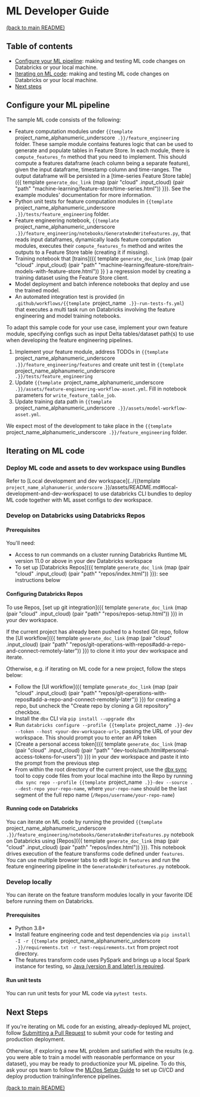# ML Developer Guide

[(back to main README)](../README.md)

## Table of contents
* [Configure your ML pipeline](#configure-your-ml-pipeline): making and testing ML code changes on Databricks or your local machine.
* [Iterating on ML code](#iterating-on-ml-code): making and testing ML code changes on Databricks or your local machine.
* [Next steps](#next-steps)


## Configure your ML pipeline

The sample ML code consists of the following:

* Feature computation modules under `{{template `project_name_alphanumeric_underscore` .}}/feature_engineering` folder. 
These sample module contains features logic that can be used to generate and populate tables in Feature Store.
In each module, there is `compute_features_fn` method that you need to implement. This should compute a features dataframe
(each column being a separate feature), given the input dataframe, timestamp column and time-ranges. 
The output dataframe will be persisted in a [time-series Feature Store table]({{ template `generate_doc_link` (map (pair "cloud" .input_cloud) (pair "path" "machine-learning/feature-store/time-series.html")) }}).
See the example modules' documentation for more information.
* Python unit tests for feature computation modules in `{{template `project_name_alphanumeric_underscore` .}}/tests/feature_engineering` folder.
* Feature engineering notebook, `{{template `project_name_alphanumeric_underscore` .}}/feature_engineering/notebooks/GenerateAndWriteFeatures.py`, that reads input dataframes, dynamically loads feature computation modules, executes their `compute_features_fn` method and writes the outputs to a Feature Store table (creating it if missing).
* Training notebook that [trains]({{ template `generate_doc_link` (map (pair "cloud" .input_cloud) (pair "path" "machine-learning/feature-store/train-models-with-feature-store.html")) }} ) a regression model by creating a training dataset using the Feature Store client.
* Model deployment and batch inference notebooks that deploy and use the trained model. 
* An automated integration test is provided (in `.github/workflows/{{template `project_name` .}}-run-tests-fs.yml`) that executes a multi task run on Databricks involving the feature engineering and model training notebooks.

To adapt this sample code for your use case, implement your own feature module, specifying configs such as input Delta tables/dataset path(s) to use when developing
the feature engineering pipelines.
1. Implement your feature module, address TODOs in `{{template `project_name_alphanumeric_underscore` .}}/feature_engineering/features` and create unit test in `{{template `project_name_alphanumeric_underscore` .}}/tests/feature_engineering`
2. Update `{{template `project_name_alphanumeric_underscore` .}}/assets/feature-engineering-workflow-asset.yml`. Fill in notebook parameters for `write_feature_table_job`.
3. Update training data path in `{{template `project_name_alphanumeric_underscore` .}}/assets/model-workflow-asset.yml`.

We expect most of the development to take place in the `{{template `project_name_alphanumeric_underscore` .}}/feature_engineering` folder.

## Iterating on ML code

### Deploy ML code and assets to dev workspace using Bundles

Refer to [Local development and dev workspace](../{{template `project_name_alphanumeric_underscore` .}}/assets/README.md#local-development-and-dev-workspace)
to use databricks CLI bundles to deploy ML code together with ML asset configs to dev workspace.

### Develop on Databricks using Databricks Repos

#### Prerequisites
You'll need:
* Access to run commands on a cluster running Databricks Runtime ML version 11.0 or above in your dev Databricks workspace
* To set up [Databricks Repos]({{ template `generate_doc_link` (map (pair "cloud" .input_cloud) (pair "path" "repos/index.html")) }}): see instructions below

#### Configuring Databricks Repos
To use Repos, [set up git integration]({{ template `generate_doc_link` (map (pair "cloud" .input_cloud) (pair "path" "repos/repos-setup.html")) }}) in your dev workspace.

If the current project has already been pushed to a hosted Git repo, follow the
[UI workflow]({{ template `generate_doc_link` (map (pair "cloud" .input_cloud) (pair "path" "repos/git-operations-with-repos#add-a-repo-and-connect-remotely-later")) }})
to clone it into your dev workspace and iterate. 

Otherwise, e.g. if iterating on ML code for a new project, follow the steps below:
* Follow the [UI workflow]({{ template `generate_doc_link` (map (pair "cloud" .input_cloud) (pair "path" "repos/git-operations-with-repos#add-a-repo-and-connect-remotely-later")) }})
  for creating a repo, but uncheck the "Create repo by cloning a Git repository" checkbox.
* Install the `dbx` CLI via `pip install --upgrade dbx`
* Run `databricks configure --profile {{template `project_name` .}}-dev --token --host <your-dev-workspace-url>`, passing the URL of your dev workspace.
  This should prompt you to enter an API token
* [Create a personal access token]({{ template `generate_doc_link` (map (pair "cloud" .input_cloud) (pair "path" "dev-tools/auth.html#personal-access-tokens-for-users")) }})
  in your dev workspace and paste it into the prompt from the previous step
* From within the root directory of the current project, use the [dbx sync](https://dbx.readthedocs.io/en/latest/guides/python/devloop/mixed/#using-dbx-sync-repo-for-local-to-repo-synchronization) tool to copy code files from your local machine into the Repo by running
  `dbx sync repo --profile {{template `project_name` .}}-dev --source . --dest-repo your-repo-name`, where `your-repo-name` should be the last segment of the full repo name (`/Repos/username/your-repo-name`)

#### Running code on Databricks
You can iterate on ML code by running the provided `{{template `project_name_alphanumeric_underscore` .}}/feature_engineering/notebooks/GenerateAndWriteFeatures.py` notebook on Databricks using
[Repos]({{ template `generate_doc_link` (map (pair "cloud" .input_cloud) (pair "path" "repos/index.html")) }}). This notebook drives execution of
the feature transforms code defined under ``features``. You can use multiple browser tabs to edit
logic in `features` and run the feature engineering pipeline in the `GenerateAndWriteFeatures.py` notebook.

### Develop locally

You can iterate on the feature transform modules locally in your favorite IDE before running them on Databricks.  

#### Prerequisites
* Python 3.8+
* Install feature engineering code and test dependencies via `pip install -I -r {{template `project_name_alphanumeric_underscore` .}}/requirements.txt -r test-requirements.txt` from project root directory.
* The features transform code uses PySpark and brings up a local Spark instance for testing, so [Java (version 8 and later) is required](https://spark.apache.org/docs/latest/#downloading). 
#### Run unit tests
You can run unit tests for your ML code via `pytest tests`.

## Next Steps
If you're iterating on ML code for an existing, already-deployed ML project, follow [Submitting a Pull Request](ml-pull-request.md)
to submit your code for testing and production deployment.

Otherwise, if exploring a new ML problem and satisfied with the results (e.g. you were able to train
a model with reasonable performance on your dataset), you may be ready to productionize your ML pipeline.
To do this, ask your ops team to follow the [MLOps Setup Guide](mlops-setup.md) to set up CI/CD and deploy
production training/inference pipelines.

[(back to main README)](../README.md)
